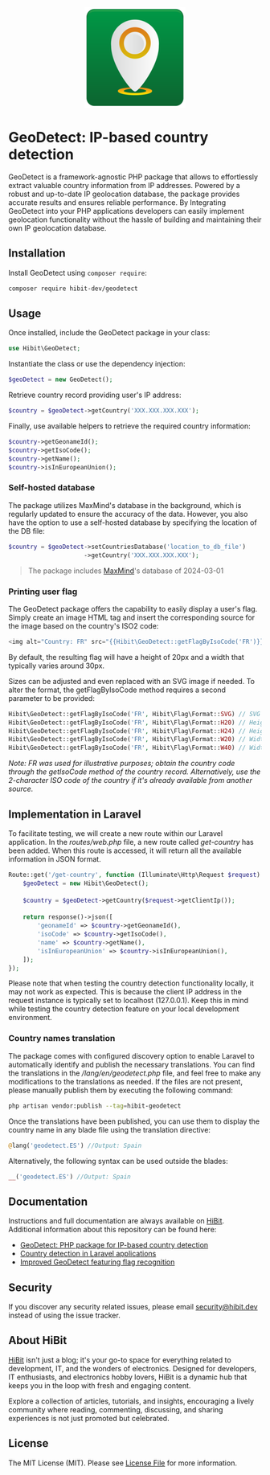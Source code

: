 <p align="center"><img src="https://raw.githubusercontent.com/hibit-dev/geodetect/master/images/preview.png" alt="Automatically detect user's geo data based on their IP address"></p>

# GeoDetect: IP-based country detection
GeoDetect is a framework-agnostic PHP package that allows to effortlessly extract valuable country information from IP addresses. Powered by a robust and up-to-date IP geolocation database, the package provides accurate results and ensures reliable performance. By Integrating GeoDetect into your PHP applications developers can easily implement geolocation functionality without the hassle of building and maintaining their own IP geolocation database.

## Installation
Install GeoDetect using `composer require`:

```bash
composer require hibit-dev/geodetect
```

## Usage
Once installed, include the GeoDetect package in your class:

```php
use Hibit\GeoDetect;
```

Instantiate the class or use the dependency injection:

```php
$geoDetect = new GeoDetect();
```

Retrieve country record providing user's IP address:

```php
$country = $geoDetect->getCountry('XXX.XXX.XXX.XXX');
```

Finally, use available helpers to retrieve the required country information:

```php
$country->getGeonameId();
$country->getIsoCode();
$country->getName();
$country->isInEuropeanUnion();
```

### Self-hosted database

The package utilizes MaxMind's database in the background, which is regularly updated to ensure the accuracy of the data. However, you also have the option to use a self-hosted database by specifying the location of the DB file:

```php
$country = $geoDetect->setCountriesDatabase('location_to_db_file')
                     ->getCountry('XXX.XXX.XXX.XXX');
```
> The package includes [MaxMind](https://www.maxmind.com)'s database of 2024-03-01

### Printing user flag

The GeoDetect package offers the capability to easily display a user's flag. Simply create an image HTML tag and insert the corresponding source for the image based on the country's ISO2 code:

```php
<img alt="Country: FR" src="{{Hibit\GeoDetect::getFlagByIsoCode('FR')}}">
```

By default, the resulting flag will have a height of 20px and a width that typically varies around 30px.

Sizes can be adjusted and even replaced with an SVG image if needed. To alter the format, the getFlagByIsoCode method requires a second parameter to be provided:

```php
Hibit\GeoDetect::getFlagByIsoCode('FR', Hibit\Flag\Format::SVG) // SVG format
Hibit\GeoDetect::getFlagByIsoCode('FR', Hibit\Flag\Format::H20) // Height: 20px Width: ~30px
Hibit\GeoDetect::getFlagByIsoCode('FR', Hibit\Flag\Format::H24) // Height: 24px Width: ~36px
Hibit\GeoDetect::getFlagByIsoCode('FR', Hibit\Flag\Format::W20) // Width: 20px Height: ~13px
Hibit\GeoDetect::getFlagByIsoCode('FR', Hibit\Flag\Format::W40) // Width: 40px Height: ~26px
```
_Note: FR was used for illustrative purposes; obtain the country code through the getIsoCode method of the country record. Alternatively, use the 2-character ISO code of the country if it's already available from another source._
  
## Implementation in Laravel

To facilitate testing, we will create a new route within our Laravel application. In the _routes/web.php_ file, a new route called _get-country_ has been added. When this route is accessed, it will return all the available information in JSON format.  

```php
Route::get('/get-country', function (Illuminate\Http\Request $request) {
    $geoDetect = new Hibit\GeoDetect();

    $country = $geoDetect->getCountry($request->getClientIp());

    return response()->json([
        'geonameId' => $country->getGeonameId(),
        'isoCode' => $country->getIsoCode(),
        'name' => $country->getName(),
        'isInEuropeanUnion' => $country->isInEuropeanUnion(),
    ]);
});
```

Please note that when testing the country detection functionality locally, it may not work as expected. This is because the client IP address in the request instance is typically set to localhost (127.0.0.1). Keep this in mind while testing the country detection feature on your local development environment.  

### Country names translation

The package comes with configured discovery option to enable Laravel to automatically identify and publish the necessary translations. You can find the translations in the _/lang/en/geodetect.php_ file, and feel free to make any modifications to the translations as needed. If the files are not present, please manually publish them by executing the following command:  

```bash
php artisan vendor:publish --tag=hibit-geodetect
```

Once the translations have been published, you can use them to display the country name in any blade file using the translation directive:  

```php
@lang('geodetect.ES') //Output: Spain
```

Alternatively, the following syntax can be used outside the blades:  

```php
__('geodetect.ES') //Output: Spain
```

## Documentation
Instructions and full documentation are always available on [HiBit](https://www.hibit.dev).  
Additional information about this repository can be found here:
- [GeoDetect: PHP package for IP-based country detection](https://www.hibit.dev/posts/105/geodetect-php-package-for-ip-based-country-detection)
- [Country detection in Laravel applications](https://www.hibit.dev/posts/115/country-detection-in-laravel-applications)
- [Improved GeoDetect featuring flag recognition](https://www.hibit.dev/posts/133/improved-geodetect-featuring-flag-recognition)

## Security
If you discover any security related issues, please email security@hibit.dev instead of using the issue tracker.

## About HiBit
[HiBit](https://www.hibit.dev) isn't just a blog; it's your go-to space for everything related to development, IT, and the wonders of electronics. Designed for developers, IT enthusiasts, and electronics hobby lovers, HiBit is a dynamic hub that keeps you in the loop with fresh and engaging content.  

Explore a collection of articles, tutorials, and insights, encouraging a lively community where reading, commenting, discussing, and sharing experiences is not just promoted but celebrated.

## License
The MIT License (MIT). Please see [License File](LICENSE) for more information.
